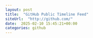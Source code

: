 ```yaml
---
layout: post
title:  "GitHub Public Timeline Feed"
siteUrl:  "http://github.com/"
date:  2025-02-10 15:45:21+00:00
categories: github
---
```

